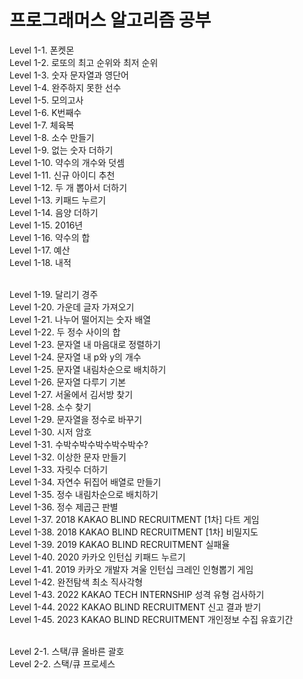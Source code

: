 # 프로그래머스 알고리즘 공부
Level 1-1. 폰켓몬<br>
Level 1-2. 로또의 최고 순위와 최저 순위<br>
Level 1-3. 숫자 문자열과 영단어<br>
Level 1-4. 완주하지 못한 선수<br>
Level 1-5. 모의고사<br>
Level 1-6. K번째수<br>
Level 1-7. 체육복<br>
Level 1-8. 소수 만들기<br>
Level 1-9. 없는 숫자 더하기<br>
Level 1-10. 약수의 개수와 덧셈<br>
Level 1-11. 신규 아이디 추천<br>
Level 1-12. 두 개 뽑아서 더하기<br>
Level 1-13. 키패드 누르기<br>
Level 1-14. 음양 더하기<br>
Level 1-15. 2016년<br>
Level 1-16. 약수의 합<br>
Level 1-17. 예산<br>
Level 1-18. 내적<br><br>

Level 1-19. 달리기 경주<br>
Level 1-20. 가운데 글자 가져오기<br>
Level 1-21. 나누어 떨어지는 숫자 배열<br>
Level 1-22. 두 정수 사이의 합<br>
Level 1-23. 문자열 내 마음대로 정렬하기<br>
Level 1-24. 문자열 내 p와 y의 개수<br>
Level 1-25. 문자열 내림차순으로 배치하기<br>
Level 1-26. 문자열 다루기 기본<br>
Level 1-27. 서울에서 김서방 찾기<br>
Level 1-28. 소수 찾기<br>
Level 1-29. 문자열을 정수로 바꾸기<br>
Level 1-30. 시저 암호<br>
Level 1-31. 수박수박수박수박수박수?<br>
Level 1-32. 이상한 문자 만들기<br>
Level 1-33. 자릿수 더하기<br>
Level 1-34. 자연수 뒤집어 배열로 만들기<br>
Level 1-35. 정수 내림차순으로 배치하기<br>
Level 1-36. 정수 제곱근 판별<br>
Level 1-37. 2018 KAKAO BLIND RECRUITMENT [1차] 다트 게임<br> 
Level 1-38. 2018 KAKAO BLIND RECRUITMENT [1차] 비밀지도<br>
Level 1-39. 2019 KAKAO BLIND RECRUITMENT 실패율<br>
Level 1-40. 2020 카카오 인턴십 키패드 누르기<br>
Level 1-41. 2019 카카오 개발자 겨울 인턴십 크레인 인형뽑기 게임<br>
Level 1-42. 완전탐색 최소 직사각형<br>
Level 1-43. 2022 KAKAO TECH INTERNSHIP 성격 유형 검사하기<br>
Level 1-44. 2022 KAKAO BLIND RECRUITMENT 신고 결과 받기<br>
Level 1-45. 2023 KAKAO BLIND RECRUITMENT 개인정보 수집 유효기간<br><br>

Level 2-1. 스택/큐 올바른 괄호<br>
Level 2-2. 스택/큐 프로세스<br>




